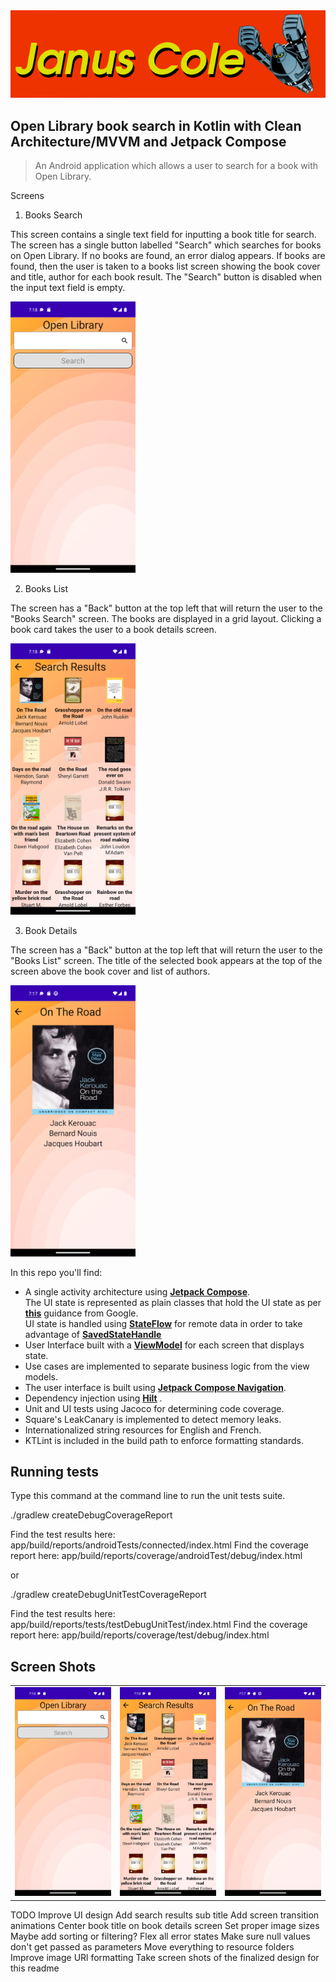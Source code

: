 <img src="JanusColeLogo.png"> 

## Open Library book search in Kotlin with Clean Architecture/MVVM and Jetpack Compose

> An Android application which allows a user to search for a book with Open Library.

Screens

1) Books Search

This screen contains a single text field for inputting a book title for search.
The screen has a single button labelled "Search" which searches for books on Open Library.
If no books are found, an error dialog appears.
If books are found, then the user is taken to a books list screen showing the book cover and title, author for each book result.
The "Search" button is disabled when the input text field is empty.

<img src="screens/books_search.png" width="200">

2) Books List

The screen has a "Back" button at the top left that will return the user to the "Books Search" screen.
The books are displayed in a grid layout.
Clicking a book card takes the user to a book details screen.

<img src="screens/books_list.png" width="200">

3) Book Details

The screen has a "Back" button at the top left that will return the user to the "Books List" screen.
The title of the selected book appears at the top of the screen above the book cover and list of authors.

<img src="screens/book_details.png" width="200">

In this repo you'll find:<br>
* A single activity architecture using **[Jetpack Compose](https://developer.android.com/jetpack/compose)**.<br>
  The UI state is represented as plain classes that hold the UI state as per **[this](https://developer.android.com/topic/architecture/ui-layer/events#compose_2)** guidance from Google.<br>
  UI state is handled using **[StateFlow](https://developer.android.com/kotlin/flow/stateflow-and-sharedflow)** for remote data in order to take advantage of **[SavedStateHandle](https://developer.android.com/topic/libraries/architecture/viewmodel/viewmodel-savedstate)** <br>
* User Interface built with a **[ViewModel](https://developer.android.com/topic/libraries/architecture/viewmodel)** for each screen that displays state.<br>
* Use cases are implemented to separate business logic from the view models.<br>
* The user interface is built using **[Jetpack Compose Navigation](https://developer.android.com/jetpack/compose/navigation)**.<br>
* Dependency injection using **[Hilt](https://developer.android.com/jetpack/androidx/releases/hilt)** .<br>
* Unit and UI tests using Jacoco for determining code coverage.<br>
* Square's LeakCanary is implemented to detect memory leaks.<br>
* Internationalized string resources for English and French.<br>
* KTLint is included in the build path to enforce formatting standards.<br>

## Running tests

Type this command at the command line to run the unit tests suite.

./gradlew createDebugCoverageReport

Find the test results here: app/build/reports/androidTests/connected/index.html
Find the coverage report here: app/build/reports/coverage/androidTest/debug/index.html

or 

./gradlew createDebugUnitTestCoverageReport

Find the test results here: app/build/reports/tests/testDebugUnitTest/index.html
Find the coverage report here: app/build/reports/coverage/test/debug/index.html

## Screen Shots

<table>
<tr>

<td>
<img src="screens/books_search.png" width="200">
</td>

<td>
<img src="screens/books_list.png" width="200">
</td>

<td>
<img src="screens/book_details.png" width="200">
</td>

</tr>
</table>

TODO
Improve UI design
Add search results sub title
Add screen transition animations
Center book title on book details screen
Set proper image sizes
Maybe add sorting or filtering?
Flex all error states
Make sure null values don't get passed as parameters
Move everything to resource folders
Improve image URl formatting
Take screen shots of the finalized design for this readme